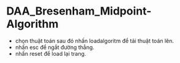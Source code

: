 # DAA_Bresenham_Midpoint-Algorithm
- chọn thuật toán sau đó nhấn loadalgoritm để tải thuật toán lên.
- nhấn esc để ngắt đường thẳng.
- nhấn reset để load lại trang.
